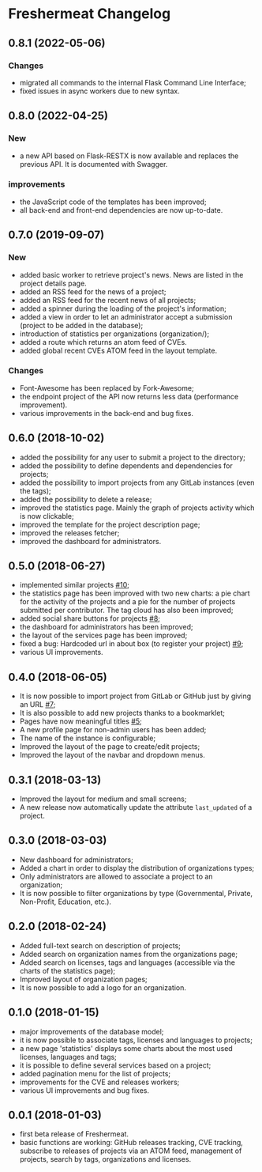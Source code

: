 Freshermeat Changelog
=====================

## 0.8.1 (2022-05-06)

### Changes

- migrated all commands to the internal Flask Command Line Interface;
- fixed issues in async workers due to new syntax.


## 0.8.0 (2022-04-25)

### New

- a new API based on Flask-RESTX is now available and replaces the previous API.
  It is documented with Swagger.

### improvements

- the JavaScript code of the templates has been improved;
- all back-end and front-end dependencies are now up-to-date.


## 0.7.0 (2019-09-07)

### New

- added basic worker to retrieve project's news. News are listed in the
  project details page.
- added an RSS feed for the news of a project;
- added an RSS feed for the recent news of all projects;
- added a spinner during the loading of the project's information;
- added a view in order to let an administrator accept a submission (project
  to be added in the database);
- introduction of statistics per organizations (organization/<org-name>);
- added a route which returns an atom feed of CVEs.
- added global recent CVEs ATOM feed in the layout template.

### Changes

- Font-Awesome has been replaced by Fork-Awesome;
- the endpoint project of the API now returns less data (performance
  improvement).
- various improvements in the back-end and bug fixes.


## 0.6.0 (2018-10-02)

- added the possibility for any user to submit a project to the directory;
- added the possibility to define dependents and dependencies for projects;
- added the possibility to import projects from any GitLab instances (even the
  tags);
- added the possibility to delete a release;
- improved the statistics page. Mainly the graph of projects activity which is
  now clickable;
- improved the template for the project description page;
- improved the releases fetcher;
- improved the dashboard for administrators.

## 0.5.0 (2018-06-27)

- implemented similar projects
  [#10](https://git.sr.ht/~cedric/freshermeat/issues/10);
- the statistics page has been improved with two new charts: a pie chart for
  the activity of the projects and a pie for the number of projects submitted
  per contributor. The tag cloud has also been improved;
- added social share buttons for projects
  [#8](https://git.sr.ht/~cedric/freshermeat/issues/8);
- the dashboard for administrators has been improved;
- the layout of the services page has been improved;
- fixed a bug: Hardcoded url in about box (to register your project)
  [#9](https://git.sr.ht/~cedric/freshermeat/issues/9);
- various UI improvements.

## 0.4.0 (2018-06-05)

- It is now possible to import project from GitLab or GitHub just by giving
  an URL [#7](https://git.sr.ht/~cedric/freshermeat/issues/7);
- It is also possible to add new projects thanks to a bookmarklet;
- Pages have now meaningful titles
  [#5](https://git.sr.ht/~cedric/freshermeat/issues/5);
- A new profile page for non-admin users has been added;
- The name of the instance is configurable;
- Improved the layout of the page to create/edit projects;
- Improved the layout of the navbar and dropdown menus.

## 0.3.1 (2018-03-13)

- Improved the layout for medium and small screens;
- A new release now automatically update the attribute ``last_updated`` of a
  project.

## 0.3.0 (2018-03-03)

- New dashboard for administrators;
- Added a chart in order to display the distribution of organizations types;
- Only administrators are allowed to associate a project to an organization;
- It is now possible to filter organizations by type (Governmental, Private,
  Non-Profit, Education, etc.).

## 0.2.0 (2018-02-24)

- Added full-text search on description of projects;
- Added search on organization names from the organizations page;
- Added search on licenses, tags and languages (accessible via the charts of the
  statistics page);
- Improved layout of organization pages;
- It is now possible to add a logo for an organization.

## 0.1.0 (2018-01-15)

- major improvements of the database model;
- it is now possible to associate tags, licenses and languages to projects;
- a new page 'statistics' displays some charts about the most used licenses,
  languages and tags;
- it is possible to define several services based on a project;
- added pagination menu for the list of projects;
- improvements for the CVE and releases workers;
- various UI improvements and bug fixes.

## 0.0.1 (2018-01-03)

- first beta release of Freshermeat.
- basic functions are working: GitHub releases tracking, CVE tracking,
  subscribe to releases of projects via an ATOM feed, management of
  projects, search by tags, organizations and licenses.
